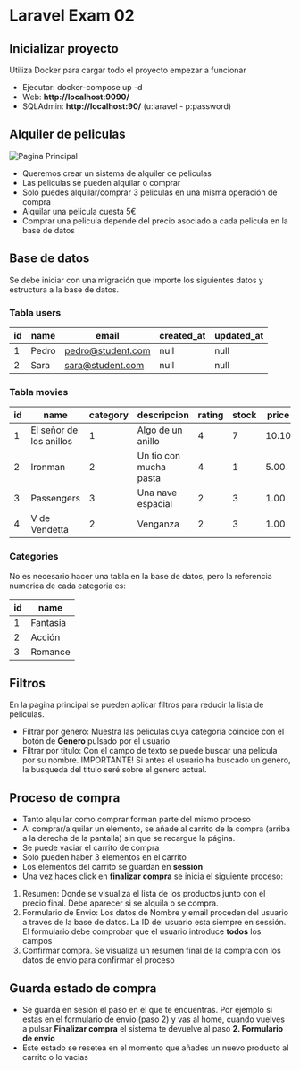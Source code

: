 # Laravel Exam 02
## Inicializar proyecto
Utiliza Docker para cargar todo el proyecto empezar a funcionar

- Ejecutar: docker-compose up -d
- Web: **http://localhost:9090/**
- SQLAdmin: **http://localhost:90/** (u:laravel - p:password)

## Alquiler de peliculas

![Pagina Principal](https://github.com/dantriano/m7-laravel-exam-02/blob/main/public/img/screen01.jpg)

- Queremos crear un sistema de alquiler de peliculas
- Las peliculas se pueden alquilar o comprar
- Solo puedes alquilar/comprar 3 peliculas en una misma operación de compra
- Alquilar una pelicula cuesta 5€
- Comprar una pelicula depende del precio asociado a cada pelicula en la base de datos

## Base de datos

Se debe iniciar con una migración que importe los siguientes datos y estructura a la base de datos.

### Tabla users

| id | name | email | created_at | updated_at |
| --- | --- | --- | --- | --- |
| 1  | Pedro  | pedro@student.com | null | null |
| 2  | Sara  | sara@student.com | null | null |

### Tabla movies

| id | name | category | descripcion | rating | stock | price | image | created_at | updated_at |
| --- | --- | --- | --- | --- | --- | --- | --- | --- | --- |
| 1  | El señor de los anillos  | 1 | Algo de un anillo | 4 | 7 | 10.10 | img01.jpg | null | null |
| 2  | Ironman  | 2 | Un tio con mucha pasta | 4 | 1 | 5.00 | img02.jpg | null | null |
| 3  | Passengers  | 3 | Una nave espacial | 2 | 3 | 1.00 | img03.jpg | null | null |
| 4  | V de Vendetta  | 2 | Venganza | 2 | 3 | 1.00 | img04.jpg | null | null |

### Categories
No es necesario hacer una tabla en la base de datos, pero la referencia numerica de cada categoria es:

| id | name |
| --- | --- |
| 1  | Fantasia  |
| 2  | Acción  |
| 3  | Romance  |

## Filtros

En la pagina principal se pueden aplicar filtros para reducir la lista de peliculas.
 - Filtrar por genero: Muestra las peliculas cuya categoria coincide con el botón de **Genero** pulsado por el usuario
 - Filtrar por titulo: Con el campo de texto se puede buscar una pelicula por su nombre. IMPORTANTE! Si antes el usuario ha buscado un genero, la busqueda del titulo seré sobre el genero actual.

## Proceso de compra

- Tanto alquilar como comprar forman parte del mismo proceso
- Al comprar/alquilar un elemento, se añade al carrito de la compra (arriba a la derecha de la pantalla) sin que se recargue la página.
- Se puede vaciar el carrito de compra
- Solo pueden haber 3 elementos en el carrito
- Los elementos del carrito se guardan en **session**
- Una vez haces click en **finalizar compra** se inicia el siguiente proceso:

1. Resumen: Donde se visualiza el lista de los productos junto con el precio final. Debe aparecer si se alquila o se compra.
2. Formulario de Envio: Los datos de Nombre y email proceden del usuario a traves de la base de datos. La ID del usuario esta siempre en sessión. El formulario debe comprobar que el usuario introduce **todos** los campos
3. Confirmar compra. Se visualiza un resumen final de la compra con los datos de envio para confirmar el proceso

## Guarda estado de compra
 - Se guarda en sesión el paso en el que te encuentras. Por ejemplo si estas en el formulario de envio (paso 2) y vas al home, cuando vuelves a pulsar **Finalizar compra** el sistema te devuelve al paso **2. Formulario de envio**
- Este estado se resetea en el momento que añades un nuevo producto al carrito o lo vacias
